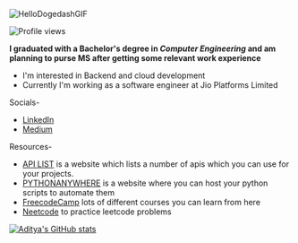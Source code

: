 
![HelloDogedashGIF](https://user-images.githubusercontent.com/84438200/194013303-ac64c4f1-f909-4691-9bff-9213f257790b.gif)

![Profile views](https://gpvc.arturio.dev/adityachache)


**I graduated with a Bachelor's degree in *Computer Engineering* and am planning to purse MS after getting some relevant work experience**

- I'm interested in Backend and cloud development
- Currently I'm working as a software engineer at Jio Platforms Limited

Socials-
- [LinkedIn](https://www.linkedin.com/in/aditya-chache-2647091a7/) 
- [Medium](https://medium.com/@aditya.chache)

Resources-
- [API LIST](https://apilist.fun/) is a website which lists a number of apis which you can use for your projects.
- [PYTHONANYWHERE](https://www.pythonanywhere.com/) is a website where you can host your python scripts to automate them
- [FreecodeCamp](https://youtu.be/jS4aFq5-91M) lots of different courses you can learn from here
- [Neetcode](https://neetcode.io/) to practice leetcode problems 

[![Aditya's GitHub stats](https://github-readme-stats.vercel.app/api?username=adityachache&show_icons=true&theme=tokyonight)](https://github.com/adityachache/github-readme-stats)

<!--
**adityachache/adityachache** is a ✨ _special_ ✨ repository because its `README.md` (this file) appears on your GitHub profile.

Here are some ideas to get you started:

- 🔭 I’m currently working on ...
- 🌱 I’m currently learning ...
- 👯 I’m looking to collaborate on ...
- 🤔 I’m looking for help with ...
- 💬 Ask me about ...
- 📫 How to reach me: ...
- 😄 Pronouns: ...
- ⚡ Fun fact: ...
-->
